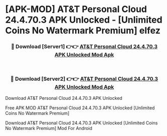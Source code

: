 # [APK-MOD] AT&T Personal Cloud 24.4.70.3 APK Unlocked - [Unlimited Coins No Watermark Premium] elfez



<div align="center">
<h3>🔴 Download [Server1] 👉👉 <a href="https://momento.my/?title=AT&T_Personal_Cloud_24.4.70.3_APK_Unlocked">AT&T Personal Cloud 24.4.70.3 APK Unlocked Mod Apk</a></h3><br>

<h3>🔴 Download [Server2] 👉👉 <a href="https://momento.my/?title=AT&T_Personal_Cloud_24.4.70.3_APK_Unlocked">AT&T Personal Cloud 24.4.70.3 APK Unlocked Mod Apk</a></h3>
</div>



Download AT&T Personal Cloud 24.4.70.3 APK Unlocked 

Free APK MOD AT&T Personal Cloud 24.4.70.3 APK Unlocked [Unlimited Coins No Watermark Premium]

Download AT&T Personal Cloud 24.4.70.3 APK Unlocked [Unlimited Coins No Watermark Premium] Mod For Android
